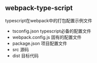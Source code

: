 ## webpack-type-script

typescript在webpack中的打包配置示例文件

- tsconfig.json typescript必备的配置文件
- webpack.config.js 固有的配置文件
- package.json 项目配置文件
- src 源码
- dist 目标代码